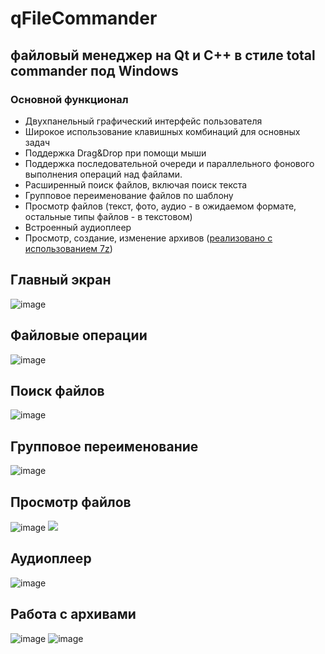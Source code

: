 # qFileCommander

## файловый менеджер на Qt и C++ в стиле total commander под Windows


### Основной функционал
* Двухпанельный графический интерфейс пользователя
* Широкое использование клавишных комбинаций для основных задач
* Поддержка Drag&Drop при помощи мыши
* Поддержка последовательной очереди и параллельного фонового выполнения операций над файлами.
* Расширенный поиск файлов, включая поиск текста
* Групповое переименование файлов по шаблону
* Просмотр файлов (текст, фото, аудио - в ожидаемом формате, остальные типы файлов - в текстовом)
* Встроенный аудиоплеер
* Просмотр, создание, изменение архивов ([реализовано с использованием 7z](https://github.com/ip7z/7zip))


## Главный экран
![image](https://github.com/user-attachments/assets/488203f0-a5d9-4f44-bf9b-3bdd037698db)

## Файловые операции
![image](https://github.com/user-attachments/assets/94394f2e-ffc9-43f1-911d-9dcfa462149d)

## Поиск файлов
![image](https://github.com/user-attachments/assets/f0bd6a00-55b5-4704-8246-f3c5615fc8c9)

## Групповое переименование
![image](https://github.com/user-attachments/assets/895b3bf2-63a2-475f-bd28-3a59c867c635)

## Просмотр файлов
![image](https://github.com/user-attachments/assets/f413123f-d002-41da-bde5-f434dbd37fa6)
![](https://github.com/user-attachments/assets/be4a38d9-dc9a-4930-8b35-98bd6646d73f)

## Аудиоплеер
![image](https://github.com/user-attachments/assets/76e8d4bb-bc5d-4a3c-8312-e08851218b61)

## Работа с архивами
![image](https://github.com/user-attachments/assets/2eff0225-1ecd-4b3b-9c47-9c32b80b236b)
![image](https://github.com/user-attachments/assets/37baefe9-9cd7-4c5a-9094-3851f8671142)
